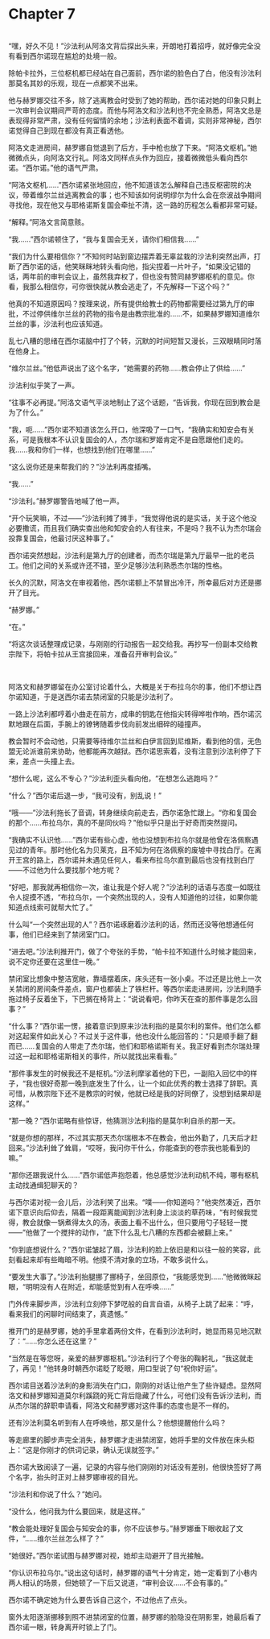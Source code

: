 # Chapter 7

<br>
“嘿，好久不见！”沙法利从阿洛文背后探出头来，开朗地打着招呼，就好像完全没有看到西尔诺现在尴尬的处境一般。

除帕卡拉外，三位枢机都已经站在自己面前，西尔诺的脸色白了白，他没有沙法利那莫名其妙的乐观，现在一点都笑不出来。

他与赫罗娜交往不多，除了逃离教会时受到了她的帮助，西尔诺对她的印象只剩上一次审判会议期间严苛的态度。而他与阿洛文和沙法利也不完全熟悉，阿洛文总是表现得非常严肃，没有任何留情的余地；沙法利表面不着调，实则非常神秘，西尔诺觉得自己到现在都没有真正看透他。

阿洛文走进房间，赫罗娜自觉退到了后方，手中枪也放了下来。“阿洛文枢机。”她微微点头，向阿洛文行礼。阿洛文同样点头作为回应，接着微微低头看向西尔诺。“西尔诺。”他的语气严肃。

“阿洛文枢机……”西尔诺紧张地回应，他不知道该怎么解释自己违反枢密院的决议，带着维尔兰丝逃离教会的事；也不知该如何说明缪尔为什么会在奈波战争期间寻找他，现在他又与耶格诺斯复国会牵扯不清，这一路的历程怎么看都非常可疑。

“解释。”阿洛文言简意赅。

“我……”西尔诺顿住了，“我与复国会无关，请你们相信我……”

“我们为什么要相信你？”不知何时站到窗边摆弄着无辜盆栽的沙法利突然出声，打断了西尔诺的话，他笑眯眯地转头看向他，指尖捏着一片叶子，“如果没记错的话，两年前的审判会议上，虽然我弃权了，但也没有赞同赫罗娜枢机的意见。你看，我那么相信你，可你很快就从教会逃走了，不先解释一下这个吗？”

他真的不知道原因吗？按理来说，所有提供给教士的药物都需要经过第九厅的审批，不过停供维尔兰丝的药物的指令是由教宗批准的……不，如果赫罗娜知道维尔兰丝的事，沙法利也应该知道。

乱七八糟的思绪在西尔诺脑中打了个转，沉默的时间短暂又漫长，三双眼睛同时落在他身上。

“维尔兰丝。”他低声说出了这个名字，“她需要的药物……教会停止了供给……”

沙法利似乎笑了一声。

“往事不必再提。”阿洛文语气平淡地制止了这个话题，“告诉我，你现在回到教会是为了什么。”

“我，呃……”西尔诺不知道该怎么开口，他深吸了一口气，“我确实和知安会有关系，可是我根本不认识复国会的人，杰尔瑞和罗姬肯定不是自愿跟他们走的。我……我和你们一样，也想找到他们在哪里……”

“这么说你还是来帮我们的？”沙法利再度插嘴。

“我……”

“沙法利。”赫罗娜警告地喊了他一声。

“开个玩笑嘛，不过——”沙法利摊了摊手，“我觉得他说的是实话，关于这个他没必要撒谎，而且我们确实查出他和知安会的人有往来，不是吗？我不认为杰尔瑞会投靠复国会，他最讨厌这种事了。”

西尔诺突然想起，沙法利是第九厅的创建者，而杰尔瑞是第九厅最早一批的老员工。他们之间的关系或许还不错，至少足够沙法利熟悉杰尔瑞的性格。

长久的沉默，阿洛文在审视着他，西尔诺额上不禁冒出冷汗，所幸最后对方还是挪开了目光。

“赫罗娜。”

“在。”

“将这次谈话整理成记录，与刚刚的行动报告一起交给我。再抄写一份副本交给教宗陛下，将帕卡拉从王宫接回来，准备召开审判会议。”

<br>

阿洛文和赫罗娜留在办公室讨论着什么，大概是关于布拉乌尔的事，他们不想让西尔诺知道，于是送西尔诺去禁闭室的只能是沙法利了。

一路上沙法利都哼着小曲走在前方，成串的钥匙在他指尖转得哗啦作响，西尔诺沉默地跟在后面，手腕上的镣铐随着步伐向前发出细碎的碰撞声。

教会暂时不会动他，只需要等待维尔兰丝和白伊言回到尼维斯，看到他的信，无色盟无论派谁前来协助，他都能再次越狱。西尔诺思索着，没有注意到沙法利停了下来，差点一头撞上去。

“想什么呢，这么不专心？”沙法利歪头看向他，“在想怎么逃跑吗？”

“什么？”西尔诺后退一步，“我可没有，别乱说！”

“哦——”沙法利拖长了音调，转身继续向前走去，西尔诺急忙跟上。“你和复国会的那个……布拉乌尔，真的不是同伙吗？”他似乎只是出于好奇而突然提问。

“我确实不认识他……”西尔诺有些心虚，他也没想到布拉乌尔就是他曾在洛佩察遇见过的青年。那时他化名为贝莱克，且不知为何在洛佩察的废墟中寻找白厅。在离开王宫的路上，西尔诺并未遇见任何人，看来布拉乌尔直到最后也没有找到白厅——不过他为什么要找那个地方呢？

“好吧，那我就再相信你一次，谁让我是个好人呢？”沙法利的话语与态度一如既往令人捉摸不透，“布拉乌尔，一个突然出现的人，没有人知道他的过往，如果你能知道点线索可就帮大忙了。”

什么叫“一个突然出现的人”？西尔诺琢磨着沙法利的话，然而还没等他想通任何事，他们已经来到了禁闭室门口。

“进去吧。”沙法利推开门，做了个夸张的手势，“帕卡拉不知道什么时候才能回来，说不定你还要在这里住一晚。”

禁闭室比想象中整洁宽敞，靠墙摆着床，床头还有一张小桌。不过还是比他上一次关禁闭的房间条件差点，窗户也都装上了铁栏杆。等西尔诺走进房间，沙法利随手拖过椅子反着坐下，下巴搁在椅背上：“说说看吧，你昨天在查的那件事是怎么回事？”

“什么事？”西尔诺一愣，接着意识到原来沙法利指的是莫尔利的案件。他们怎么都对这起案件如此关心？不过关于这件事，他也没什么能回答的：“只是顺手翻了翻而已……复国会的人带走了杰尔瑞，他们和耶格诺斯有关。我正好看到杰尔瑞处理过这一起和耶格诺斯相关的事件，所以就找出来看看。”

“那件事发生的时候我还不是枢机。”沙法利摩挲着他的下巴，一副陷入回忆中的样子，“我也很好奇那一晚到底发生了什么，让一个如此优秀的教士选择了辞职。真可惜，从教宗陛下还不是教宗的时候，他就已经是我的好同僚了，没想到结果却是这样。”

“那一晚？”西尔诺略有些惊讶，他猜测沙法利指的是莫尔利自杀的那一天。

“就是你想的那样，不过其实那天杰尔瑞根本不在教会，他出外勤了，几天后才赶回来。”沙法利耸了耸肩，“哎呀，我问你干什么，你能查到的卷宗我也能看到的嘛。”

“那你还跟我说什么……”西尔诺低声抱怨着，他总感觉沙法利动机不纯，哪有枢机主动找通缉犯聊天的？

与西尔诺对视一会儿后，沙法利笑了出来。“噗——你知道吗？”他突然凑近，西尔诺下意识向后仰去，隔着一段距离能闻到沙法利身上淡淡的草药味，“有时候我觉得，教会就像一锅煮得太久的汤，表面上看不出什么，但只要用勺子轻轻一搅——”他做了一个搅拌的动作，“底下什么乱七八糟的东西都会被翻上来。”

“你到底想说什么？”西尔诺皱起了眉，沙法利的脸上依旧是和以往一般的笑容，此刻看起来却有些晦暗不明。他摸不清对象的立场，不敢多说什么。

“要发生大事了。”沙法利抬腿挪了挪椅子，坐回原位，“我能感觉到……”他微微眯起眼，“明明没有人在附近，却能感觉到有人在呼唤……”

门外传来脚步声，沙法利立刻停下梦呓般的自言自语，从椅子上跳了起来：“呼，看来我们的闲聊时间结束了，真遗憾。”

推开门的是赫罗娜，她的手里拿着两份文件，在看到沙法利时，她显而易见地沉默了：“……你怎么还在这里？”

“当然是在等您呀，亲爱的赫罗娜枢机。”沙法利行了个夸张的鞠躬礼，“我这就走了，再见！”他转身时朝西尔诺眨了眨眼，用口型说了句“祝你好运”。

西尔诺目送着沙法利的身影消失在门口，刚刚的对话让他产生了些许疑虑。显然阿洛文和赫罗娜知道莫尔利蹊跷的死亡背后隐藏了什么，可他们没有告诉沙法利，而从杰尔瑞的辞职申请看，阿洛文和赫罗娜对这件事的态度也是不一样的。

还有沙法利莫名听到有人在呼唤他，那又是什么？他想提醒他什么吗？

等走廊里的脚步声完全消失，赫罗娜才走进禁闭室，她将手里的文件放在床头柜上：“这是你刚才的供词记录，确认无误就签字。”

西尔诺大致阅读了一遍，记录的内容与他们刚刚的对话没有差别，他很快签好了两个名字，抬头时正对上赫罗娜审视的目光。

“沙法利和你说了什么？”她问。

“没什么，他问我为什么要回来，就是这样。”

“教会能处理好复国会与知安会的事，你不应该参与。”赫罗娜垂下眼收起了文件，“……维尔兰丝怎么样了？”

“她很好。”西尔诺试图与赫罗娜对视，她却主动避开了目光接触。

“你认识布拉乌尔。”说出这句话时，赫罗娜的语气十分肯定，她一定看到了小巷内两人相认的场景，但她顿了一下后又说道，“审判会议……不会有事的。”

西尔诺不确定她为什么要告诉自己这个，不过他点了点头。

窗外太阳逐渐挪移到照不进禁闭室的位置，赫罗娜的脸隐没在阴影里，她最后看了西尔诺一眼，转身离开时锁上了门。
